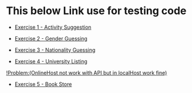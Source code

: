 # This below Link use for testing code 

<a href="https://chang-sys-symmetrical-garbanzo-w5wjpgj65pjcv5gj-5504.preview.app.github.dev/Ex1/ex1.html" target="_blank">
  <ul>
    <li>Exercise 1 - Activity Suggestion</li>
  </ul>
</a>
<a href="https://chang-sys-symmetrical-garbanzo-w5wjpgj65pjcv5gj-5504.preview.app.github.dev/Ex2/ex2.html" target="_blank">
  <ul>
    <li>Exercise 2 - Gender Guessing</li>
  </ul>
</a>
<a href="https://chang-sys-symmetrical-garbanzo-w5wjpgj65pjcv5gj-5504.preview.app.github.dev/Ex3/ex3.html" target="_blank">
  <ul>
    <li>Exercise 3 - Nationality Guessing</li>
  </ul>
</a>
<a href="https://chang-sys-symmetrical-garbanzo-w5wjpgj65pjcv5gj-5504.preview.app.github.dev/Ex4/ex4.html" target="_blank">
  <ul>
    <li>Exercise 4 - University Listing</li>
  </ul>
  <span>!Problem:(OnlineHost not work with API but in localHost work fine)</span>
</a>
<a href="https://chang-sys-symmetrical-garbanzo-w5wjpgj65pjcv5gj-5504.preview.app.github.dev/Ex5/ex5.html" target="_blank">
  <ul>
    <li>Exercise 5 - Book Store</li>
  </ul>
</a>

